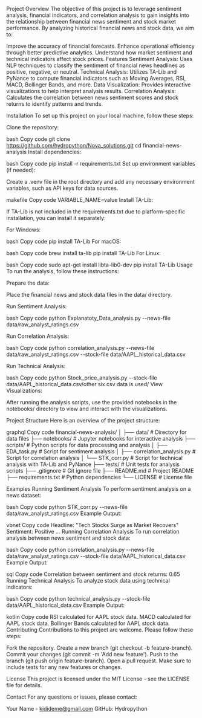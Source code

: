 Project Overview
The objective of this project is to leverage sentiment analysis, financial indicators, and correlation analysis to gain insights into the relationship between financial news sentiment and stock market performance. By analyzing historical financial news and stock data, we aim to:

Improve the accuracy of financial forecasts.
Enhance operational efficiency through better predictive analytics.
Understand how market sentiment and technical indicators affect stock prices.
Features
Sentiment Analysis: Uses NLP techniques to classify the sentiment of financial news headlines as positive, negative, or neutral.
Technical Analysis: Utilizes TA-Lib and PyNance to compute financial indicators such as Moving Averages, RSI, MACD, Bollinger Bands, and more.
Data Visualization: Provides interactive visualizations to help interpret analysis results.
Correlation Analysis: Calculates the correlation between news sentiment scores and stock returns to identify patterns and trends.


Installation
To set up this project on your local machine, follow these steps:

Clone the repository:

bash
Copy code
git clone https://github.com/hydropython/Nova_solutions.git
cd financial-news-analysis
Install dependencies:

bash
Copy code
pip install -r requirements.txt
Set up environment variables (if needed):

Create a .venv file in the root directory and add any necessary environment variables, such as API keys for data sources.

makefile
Copy code
VARIABLE_NAME=value
Install TA-Lib:

If TA-Lib is not included in the requirements.txt due to platform-specific installation, you can install it separately:

For Windows:

bash
Copy code
pip install TA-Lib
For macOS:

bash
Copy code
brew install ta-lib
pip install TA-Lib
For Linux:

bash
Copy code
sudo apt-get install libta-lib0-dev
pip install TA-Lib
Usage
To run the analysis, follow these instructions:

Prepare the data:

Place the financial news and stock data files in the data/ directory.

Run Sentiment Analysis:

bash
Copy code
python Explanatoty_Data_analysis.py --news-file data/raw_analyst_ratings.csv

Run Correlation Analysis:

bash
Copy code
python correlation_analysis.py --news-file data/raw_analyst_ratings.csv --stock-file data/AAPL_historical_data.csv

Run Technical Analysis:

bash
Copy code
python Stock_price_analysis.py --stock-file data/AAPL_historical_data.csv/other six csv data is used/
View Visualizations:

After running the analysis scripts, use the provided notebooks in the notebooks/ directory to view and interact with the visualizations.

Project Structure
Here is an overview of the project structure:


graphql
Copy code
financial-news-analysis/
│
├── data/                       # Directory for data files
├── notebooks/                  # Jupyter notebooks for interactive analysis
├── scripts/ # Python scripts for data processing and analysis
│   ├── EDA_task.py   # Script for sentiment analysis
│   ├── correlation_analysis.py # Script for correlation analysis
│   └── STK_corr.py   # Script for technical analysis with TA-Lib and PyNance
├── tests/                      # Unit tests for analysis scripts
├── .gitignore                  # Git ignore file
├── README.md                   # Project README
├── requirements.txt            # Python dependencies
└── LICENSE                     # License file


Examples
Running Sentiment Analysis
To perform sentiment analysis on a news dataset:

bash
Copy code
python STK_corr.py --news-file data/raw_analyst_ratings.csv
Example Output:

vbnet
Copy code
Headline: "Tech Stocks Surge as Market Recovers"
Sentiment: Positive
...
Running Correlation Analysis
To run correlation analysis between news sentiment and stock data:

bash
Copy code
python correlation_analysis.py --news-file data/raw_analyst_ratings.csv --stock-file data/AAPL_historical_data.csv
Example Output:

sql
Copy code
Correlation between sentiment and stock returns: 0.65
Running Technical Analysis
To analyze stock data using technical indicators:

bash
Copy code
python technical_analysis.py --stock-file data/AAPL_historical_data.csv
Example Output:

kotlin
Copy code
RSI calculated for AAPL stock data.
MACD calculated for AAPL stock data.
Bollinger Bands calculated for AAPL stock data.
Contributing
Contributions to this project are welcome. Please follow these steps:

Fork the repository.
Create a new branch (git checkout -b feature-branch).
Commit your changes (git commit -m 'Add new feature').
Push to the branch (git push origin feature-branch).
Open a pull request.
Make sure to include tests for any new features or changes.

License
This project is licensed under the MIT License - see the LICENSE file for details.

Contact
For any questions or issues, please contact:

Your Name - kidideme@gmail.com
GitHub: Hydropython
